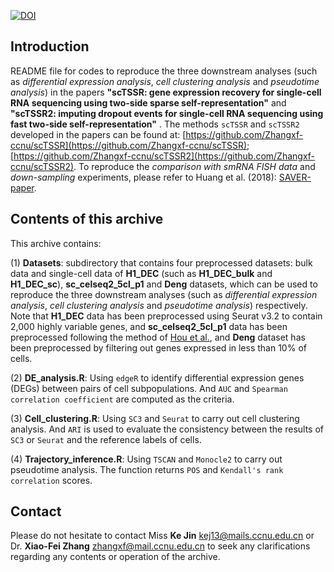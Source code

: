 [![DOI](https://zenodo.org/badge/DOI/10.5281/zenodo.6423597.svg)](https://doi.org/10.5281/zenodo.6423597)

﻿﻿﻿﻿﻿﻿﻿﻿﻿﻿﻿﻿﻿Introduction
------------------------

README file for codes to reproduce the three downstream analyses (such as *differential expression analysis*, *cell clustering analysis* and *pseudotime analysis*) in the papers **"scTSSR: gene expression recovery for single-cell RNA
sequencing using two-side sparse self-representation"** and **"scTSSR2: imputing dropout events for single-cell RNA sequencing using fast two-side
self-representation"** . The methods `scTSSR` and `scTSSR2` developed in the papers can be found at: [https://github.com/Zhangxf-ccnu/scTSSR](https://github.com/Zhangxf-ccnu/scTSSR); [https://github.com/Zhangxf-ccnu/scTSSR2](https://github.com/Zhangxf-ccnu/scTSSR2).
To reproduce the *comparison with smRNA FISH data* and *down-sampling* experiments, please refer to Huang et al. (2018): [SAVER-paper](https://github.com/mohuangx/SAVER-paper).


Contents of this archive
------------------------
This archive contains:   
 
(1) **Datasets**: subdirectory that contains four preprocessed datasets: bulk data and single-cell data of **H1\_DEC** (such as **H1\_DEC\_bulk** and **H1\_DEC\_sc**), **sc\_celseq2\_5cl\_p1** and **Deng** datasets, which can be used to reproduce the three downstream analyses (such as *differential expression analysis*, *cell clustering analysis* and *pseudotime analysis*) respectively.   
Note that **H1\_DEC** data has been preprocessed using Seurat v3.2 to contain 2,000 highly variable genes, and **sc\_celseq2\_5cl\_p1** data has been preprocessed following the method of [Hou et al.](https://genomebiology.biomedcentral.com/articles/10.1186/s13059-020-02132-x), and **Deng** dataset has been preprocessed by filtering out genes expressed in less than 10% of cells.


(2) **DE\_analysis.R**: Using `edgeR` to identify differential expression genes (DEGs) between pairs of cell subpopulations.  And `AUC` and `Spearman correlation coefficient` are computed as the criteria.

(3) **Cell\_clustering.R**: Using `SC3` and `Seurat` to carry out cell clustering analysis. And `ARI` is used to evaluate the consistency between the results of `SC3` or `Seurat` and the reference labels of cells. 

(4) **Trajectory\_inference.R**: Using `TSCAN` and `Monocle2` to carry out pseudotime analysis. The function returns `POS` and `Kendall's rank correlation` scores.  



Contact
------------------------
Please do not hesitate to contact Miss **Ke Jin** [kej13@mails.ccnu.edu.cn](kej13@mails.ccnu.edu.cn) or Dr. **Xiao-Fei Zhang** [zhangxf@mail.ccnu.edu.cn](zhangxf@mail.ccnu.edu.cn) to seek any clarifications regarding any contents or operation of the archive.















































